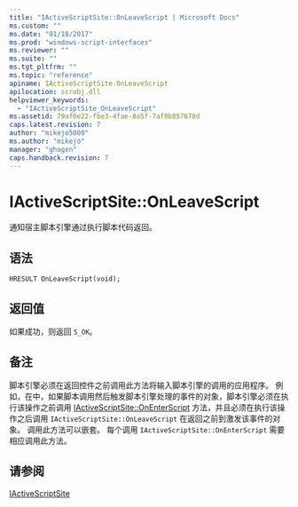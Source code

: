 ```yaml
---
title: "IActiveScriptSite::OnLeaveScript | Microsoft Docs"
ms.custom: ""
ms.date: "01/18/2017"
ms.prod: "windows-script-interfaces"
ms.reviewer: ""
ms.suite: ""
ms.tgt_pltfrm: ""
ms.topic: "reference"
apiname: IActiveScriptSite.OnLeaveScript
apilocation: scrobj.dll
helpviewer_keywords: 
  - "IActiveScriptSite_OnLeaveScript"
ms.assetid: 79af0e22-fbe3-4fae-8a5f-7af8b857678d
caps.latest.revision: 7
author: "mikejo5000"
ms.author: "mikejo"
manager: "ghogen"
caps.handback.revision: 7
---
```

# IActiveScriptSite::OnLeaveScript
通知宿主脚本引擎通过执行脚本代码返回。  
  
## 语法  
  
```  
HRESULT OnLeaveScript(void);  
```  
  
## 返回值  
 如果成功，则返回 `S_OK`。  
  
## 备注  
 脚本引擎必须在返回控件之前调用此方法将输入脚本引擎的调用的应用程序。  例如，在中，如果脚本调用然后触发脚本引擎处理的事件的对象，脚本引擎必须在执行该操作之前调用 [IActiveScriptSite::OnEnterScript](../../winscript/reference/iactivescriptsite-onenterscript.md) 方法，并且必须在执行该操作之后调用 `IActiveScriptSite::OnLeaveScript` 在返回之前到激发该事件的对象。  调用此方法可以嵌套。  每个调用 `IActiveScriptSite::OnEnterScript` 需要相应调用此方法。  
  
## 请参阅  
 [IActiveScriptSite](../../winscript/reference/iactivescriptsite.md)
